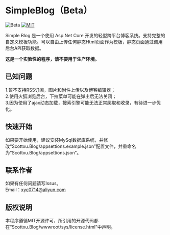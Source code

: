 # SimpleBlog（Beta）
![Beta](https://img.shields.io/badge/version-beta-red.svg)
[![MIT](https://img.shields.io/packagist/l/doctrine/orm.svg)](https://mit-license.org/)

Simple Blog 是一个使用 Asp.Net Core 开发的轻型跨平台博客系统。支持完整的自定义模板功能。可以自由上传任何静态Html页面作为模板，静态页面通过调用后台API获取数据。

**这是一个实验性的程序，请不要用于生产环境。**

## 已知问题
1.暂不支持RSS订阅，图片和附件上传以及博客编辑器；<br/>
2.使用火狐浏览后台，下拉菜单可能在弹出后无法关闭；<br/>
3.因为使用了ajax动态加载，搜索引擎可能无法正常爬取和收录，有待进一步优化。

## 快速开始
如果要开始使用，建议安装MySql数据库系统，并修改“Scottxu.Blog/appsettions.example.json”配置文件，并重命名为“Scottxu.Blog/appsettions.json”。

## 联系作者
如果有任何问题请写Issus。<br/>
Email：xyc0714@aliyun.com

## 版权说明
本程序遵循MIT开源许可，所引用的开源代码都在“Scottxu.Blog/wwwroot/sys/license.html”中声明。